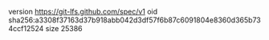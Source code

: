 version https://git-lfs.github.com/spec/v1
oid sha256:a3308f37163d37b918abb042d3df57f6b87c6091804e8360d365b734ccf12524
size 25386
